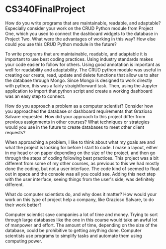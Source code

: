 # CS340FinalProject
How do you write programs that are maintainable, readable, and adaptable? Especially consider your work on the CRUD Python module from Project One, which you used to connect the dashboard widgets to the database in Project Two. What were the advantages of working in this way? How else could you use this CRUD Python module in the future?

To write programs that are maintainable, readable, and adaptable it is important to use best coding practices. Using industry standards makes your code easier to follow for others. Using good annotation is important as well for readability and adaptability. The CRUD python module was useful in creating our create, read, update and delete functions that allow us to alter the database through Mongo. Since Mongo is designed to work directly with python, this was a fairly straightforward task. Then, using the Jupyter application to import that python script and create a working dashboard was an easy step to connect. 

How do you approach a problem as a computer scientist? Consider how you approached the database or dashboard requirements that Grazioso Salvare requested. How did your approach to this project differ from previous assignments in other courses? What techniques or strategies would you use in the future to create databases to meet other client requests?

When approaching a problem, I like to think about what my goals are and what the project is looking for before I start to code. I make a layout, either in my head or on paper depending on the size of the project, and then go through the steps of coding following best practices. This project was a bit different from some of my other courses, as previous to this we had mostly done the coding, but not a user interface. The code kind of seemed to float out in space and the console was all you could see. Adding this next step with the user interface, seeing things from the user's side, was definitely different. 

What do computer scientists do, and why does it matter? How would your work on this type of project help a company, like Grazioso Salvare, to do their work better?

Computer scientist save companies a lot of time and money. Trying to sort through large databases like the one in this course would take an awful lot of manpower and effort. The amount of time, depending on the size of the database, could be prohibitive to getting anything done. Computer scientists use programs to simplify tasks and automate them using computing power. 
